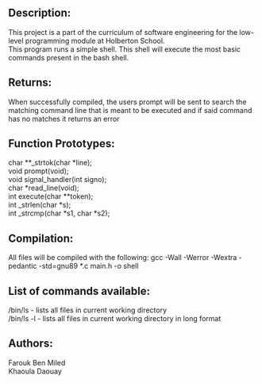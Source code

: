 ## Description:
This project is a part of the curriculum of software engineering for the low-level programming module at Holberton School.  <br />
This program runs a simple shell. This shell will execute the most basic commands present in the bash shell.
## Returns:
When successfully compiled, the users prompt will be sent to search the matching command line that is meant to be executed and if said command has no matches it returns an error

## Function Prototypes:
char **_strtok(char *line);  <br />
void prompt(void);  <br />
void signal_handler(int signo);  <br />
char *read_line(void);  <br />
int execute(char **token);  <br />
int _strlen(char *s);  <br />
int _strcmp(char *s1, char *s2);  <br />

## Compilation:
All files will be compiled with the following: gcc -Wall -Werror -Wextra -pedantic -std=gnu89 *.c main.h -o shell
## List of commands available:
/bin/ls - lists all files in current working directory  <br />
/bin/ls -l - lists all files in current working directory in long format

## Authors:

Farouk Ben Miled <br />
Khaoula Daouay 

